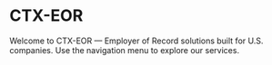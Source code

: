 # CTX-EOR

Welcome to CTX-EOR — Employer of Record solutions built for U.S. companies. Use the navigation menu to explore our services.